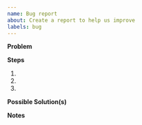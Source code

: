 ```yaml
---
name: Bug report
about: Create a report to help us improve
labels: bug
---
```


<!-- Thanks for filing a 🐛 bug report 😄! -->

**Problem**
<!-- A clear and concise description of what the bug is. -->
<!-- including what currently happens and what you expected to happen. -->

**Steps**
<!-- The steps to reproduce the bug. -->
1.
2.
3.

**Possible Solution(s)**
<!-- Not obligatory, but suggest a fix/reason for the bug, -->
<!-- or ideas how to implement the addition or change -->

**Notes**
<!-- Not obligatory, but you can add any notes for reviewers here -->